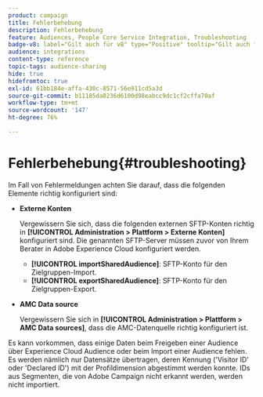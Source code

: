 ```yaml
---
product: campaign
title: Fehlerbehebung
description: Fehlerbehebung
feature: Audiences, People Core Service Integration, Troubleshooting
badge-v8: label="Gilt auch für v8" type="Positive" tooltip="Gilt auch für Campaign v8"
audience: integrations
content-type: reference
topic-tags: audience-sharing
hide: true
hidefromtoc: true
exl-id: 61bb184e-affa-430c-8571-56e911cd5a3d
source-git-commit: b11185da8236d6100d98eabcc9dc1cf2cffa70af
workflow-type: tm+mt
source-wordcount: '147'
ht-degree: 76%

---
```


# Fehlerbehebung{#troubleshooting}



Im Fall von Fehlermeldungen achten Sie darauf, dass die folgenden Elemente richtig konfiguriert sind:

* **Externe Konten**

  Vergewissern Sie sich, dass die folgenden externen SFTP-Konten richtig in **[!UICONTROL Administration > Plattform > Externe Konten]** konfiguriert sind. Die genannten SFTP-Server müssen zuvor von Ihrem Berater in Adobe Experience Cloud konfiguriert werden.

   * **[!UICONTROL importSharedAudience]**: SFTP-Konto für den Zielgruppen-Import.
   * **[!UICONTROL exportSharedAudience]**: SFTP-Konto für den Zielgruppen-Export.

* **AMC Data source**

  Vergewissern Sie sich in **[!UICONTROL Administration > Plattform > AMC Data sources]**, dass die AMC-Datenquelle richtig konfiguriert ist.

Es kann vorkommen, dass einige Daten beim Freigeben einer Audience über Experience Cloud Audience oder beim Import einer Audience fehlen. Es werden nämlich nur Datensätze übertragen, deren Kennung (&#39;Visitor ID&#39; oder &#39;Declared ID&#39;) mit der Profildimension abgestimmt werden konnte. IDs aus Segmenten, die von Adobe Campaign nicht erkannt werden, werden nicht importiert.
